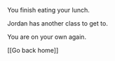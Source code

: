You finish eating your lunch.

Jordan has another class to get to.

You are on your own again.

[[Go back home]]